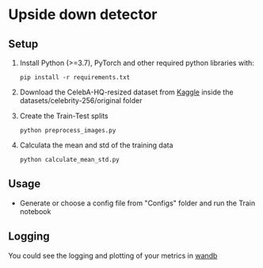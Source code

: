  
# Upside down detector


## Setup

1.  Install Python (>=3.7), PyTorch and other required python libraries with:
    ```
    pip install -r requirements.txt
    ```
2.  Download the CelebA-HQ-resized dataset from [Kaggle](https://www.kaggle.com/datasets/badasstechie/celebahq-resized-256x256) inside the datasets/celebrity-256/original folder

3. Create the Train-Test splits
    ```
    python preprocess_images.py 
    ```
4. Calculata the mean and std of the training data
   ```
   python calculate_mean_std.py
   ```

## Usage

+ Generate or choose a config file from "Configs" folder and run the Train notebook

## Logging

You could see the logging and plotting of your metrics in [wandb]( https://wandb.ai/williamberrios/Fatima-Fellowship?workspace=user-williamberrios
)